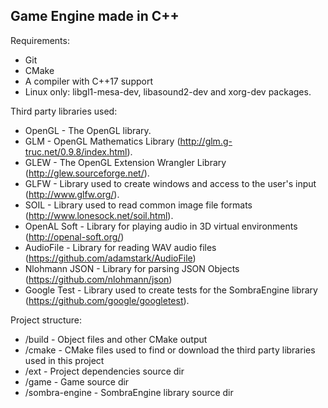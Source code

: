 ## Game Engine made in C++

Requirements:
- Git
- CMake
- A compiler with C++17 support
- Linux only: libgl1-mesa-dev, libasound2-dev and xorg-dev packages.

Third party libraries used:
- OpenGL			- The OpenGL library.
- GLM				- OpenGL Mathematics Library (http://glm.g-truc.net/0.9.8/index.html).
- GLEW				- The OpenGL Extension Wrangler Library (http://glew.sourceforge.net/).
- GLFW				- Library used to create windows and access to the user's input (http://www.glfw.org/).
- SOIL				- Library used to read common image file formats (http://www.lonesock.net/soil.html).
- OpenAL Soft		- Library for playing audio in 3D virtual environments (http://openal-soft.org/)
- AudioFile			- Library for reading WAV audio files (https://github.com/adamstark/AudioFile)
- Nlohmann JSON		- Library for parsing JSON Objects (https://github.com/nlohmann/json)
- Google Test		- Library used to create tests for the SombraEngine library (https://github.com/google/googletest).

Project structure:
- /build			- Object files and other CMake output
- /cmake			- CMake files used to find or download the third party libraries used in this project
- /ext				- Project dependencies source dir
- /game				- Game source dir
- /sombra-engine	- SombraEngine library source dir
